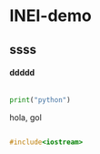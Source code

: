 # INEI-demo

## ssss

#### ddddd

~~~python

print("python")

~~~


hola, gol


~~~cpp

#include<iostream>

~~~


